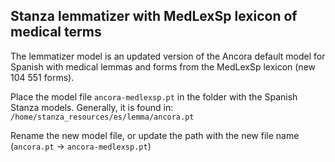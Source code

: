## Stanza lemmatizer with MedLexSp lexicon of medical terms

The lemmatizer model is an updated version of the Ancora default model for Spanish with medical lemmas and forms from the MedLexSp lexicon (new 104 551 forms).

Place the model file ``ancora-medlexsp.pt`` in the folder with the Spanish Stanza models. Generally, it is found in: ``/home/stanza_resources/es/lemma/ancora.pt``

Rename the new model file, or update the path with the new file name (``ancora.pt`` &rarr; ``ancora-medlexsp.pt``)
